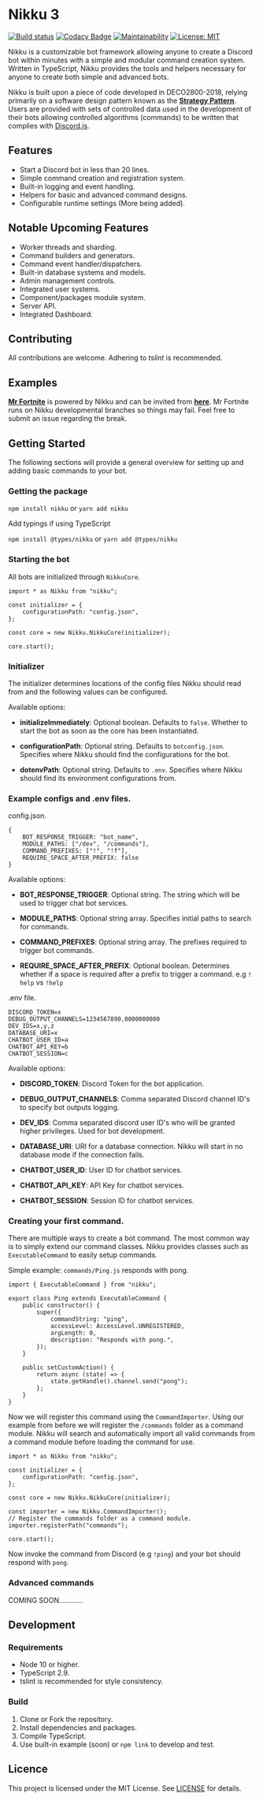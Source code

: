 # Nikku 3

[![Build status](https://ci.appveyor.com/api/projects/status/q77lx59u0k6sf34q?svg=true)](https://ci.appveyor.com/project/aXises/nikkubot)
[![Codacy Badge](https://api.codacy.com/project/badge/Grade/e12d96ca6dfd4a80a4063eb97cd24837)](https://app.codacy.com/app/aXises/fortniteBot?utm_source=github.com&utm_medium=referral&utm_content=aXises/fortniteBot&utm_campaign=badger)
[![Maintainability](https://api.codeclimate.com/v1/badges/51cbd263ff1f0afff332/maintainability)](https://codeclimate.com/github/aXises/fortniteBot/maintainability)
[![License: MIT](https://img.shields.io/badge/License-MIT-yellow.svg)](https://opensource.org/licenses/MIT)

Nikku is a customizable bot framework allowing anyone to create a Discord bot within minutes with a simple and modular command creation system. Written in TypeScript, Nikku provides the tools and helpers necessary for anyone to create both simple and advanced bots.

Nikku is built upon a piece of code developed in DECO2800-2018, relying primarily on a software design pattern known as the [**Strategy Pattern**](https://en.wikipedia.org/wiki/Strategy_pattern). Users are provided with sets of controlled data used in the development of their bots allowing controlled algorithms (commands) to be written that complies with [Discord.js](https://github.com/discordjs/discord.js/).

## Features
- Start a Discord bot in less than 20 lines.
- Simple command creation and registration system.
- Built-in logging and event handling.
- Helpers for basic and advanced command designs.
- Configurable runtime settings (More being added).

## Notable Upcoming Features
- Worker threads and sharding.
- Command builders and generators.
- Command event handler/dispatchers.
- Built-in database systems and models.
- Admin management controls.
- Integrated user systems.
- Component/packages module system.
- Server API.
- Integrated Dashboard.

## Contributing
All contributions are welcome. Adhering to *tslint* is recommended.

## Examples

**[Mr Fortnite](https://github.com/aXises/MrFortnite)** is powered by Nikku and can be invited from **[here](https://discordapp.com/api/oauth2/authorize?client_id=455679698610159616&permissions=0&scope=bot)**. Mr Fortnite runs on Nikku developmental branches so things may fail. Feel free to submit an issue regarding the break.


## Getting Started

The following sections will provide a general overview for setting up and adding basic commands to your bot.

### Getting the package
`npm install nikku` or `yarn add nikku`

Add typings if using TypeScript

`npm install @types/nikku` or `yarn add @types/nikku`

### Starting the bot
All bots are initialized through `NikkuCore`.

```
import * as Nikku from "nikku";

const initializer = {
    configurationPath: "config.json",
};

const core = new Nikku.NikkuCore(initializer);

core.start();
```
### Initializer
The initializer determines locations of the config files Nikku should read from and the following values can be configured.

Available options:
- **initializeImmediately**: Optional boolean. Defaults to `false`. Whether to start the bot as soon as the core has been instantiated.

- **configurationPath**: Optional string. Defaults to `botconfig.json`. Specifies where Nikku should find the configurations for the bot.

- **dotenvPath**: Optional string. Defaults to `.env`. Specifies where Nikku should find its environment configurations from.

### Example configs and .env files.
config.json.
```
{
    BOT_RESPONSE_TRIGGER: "bot_name",
    MODULE_PATHS: ["/dev", "/commands"],
    COMMAND_PREFIXES: ["!", "!f"],
    REQUIRE_SPACE_AFTER_PREFIX: false
}
```
Available options:
- **BOT_RESPONSE_TRIGGER**: Optional string. The string which will be used to trigger chat bot services.

- **MODULE_PATHS**: Optional string array. Specifies initial paths to search for commands.

- **COMMAND_PREFIXES**: Optional string array. The prefixes required to trigger bot commands.

- **REQUIRE_SPACE_AFTER_PREFIX**: Optional boolean. Determines whether if a space is required after a prefix to trigger a command. e.g `! help` vs `!help`

.env file.
```
DISCORD_TOKEN=x
DEBUG_OUTPUT_CHANNELS=1234567890,0000000000
DEV_IDS=x,y,z
DATABASE_URI=x
CHATBOT_USER_ID=a
CHATBOT_API_KEY=b
CHATBOT_SESSION=c
```
Available options:
- **DISCORD_TOKEN**: Discord Token for the bot application.

- **DEBUG_OUTPUT_CHANNELS**: Comma separated Discord channel ID's to specify bot outputs logging.

- **DEV_IDS**: Comma separated discord user ID's who will be granted higher privileges. Used for bot development. 

- **DATABASE_URI**: URI for a database connection. Nikku will start in no database mode if the connection fails.

- **CHATBOT_USER_ID**: User ID for chatbot services.

- **CHATBOT_API_KEY**: API Key for chatbot services.

- **CHATBOT_SESSION**: Session ID for chatbot services.

### Creating your first command.
There are multiple ways to create a bot command. The most common way is to simply extend our command classes. Nikku provides classes such as `ExecutableCommand` to easily setup commands.

Simple example: `commands/Ping.js` responds with pong.
```
import { ExecutableCommand } from "nikku";

export class Ping extends ExecutableCommand {
    public constructor() {
        super({
            commandString: "ping",
            accessLevel: AccessLevel.UNREGISTERED,
            argLength: 0,
            description: "Responds with pong.",
        });
    }

    public setCustomAction() {
        return async (state) => {
            state.getHandle().channel.send("pong");
        };
    }
}
```
Now we will register this command using the `CommandImporter`. Using our example from before we will register the `/commands` folder as a command module. Nikku will search and automatically import all valid commands from a command module before loading the command for use.
```
import * as Nikku from "nikku";

const initializer = {
    configurationPath: "config.json",
};

const core = new Nikku.NikkuCore(initializer);

const importer = new Nikku.CommandImporter();
// Register the commands folder as a command module.
importer.registerPath("commands");

core.start();
```
Now invoke the command from Discord (e.g `!ping`) and your bot should respond with `pong`.

### Advanced commands

COMING SOON............

## Development

### Requirements
- Node 10 or higher.
- TypeScript 2.9.
- tslint is recommended for style consistency.

### Build
1. Clone or Fork the repository.
2. Install dependencies and packages.
3. Compile TypeScript.
4. Use built-in example (soon) or `npm link` to develop and test.

## Licence

This project is licensed under the MIT License. See [LICENSE](LICENSE) for details.
